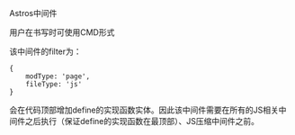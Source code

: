 Astros中间件

用户在书写时可使用CMD形式

该中间件的filter为：

```
{
    modType: 'page',
    fileType: 'js'
}
```
会在代码顶部增加define的实现函数实体。因此该中间件需要在所有的JS相关中间件之后执行（保证define的实现函数在最顶部）、JS压缩中间件之前。